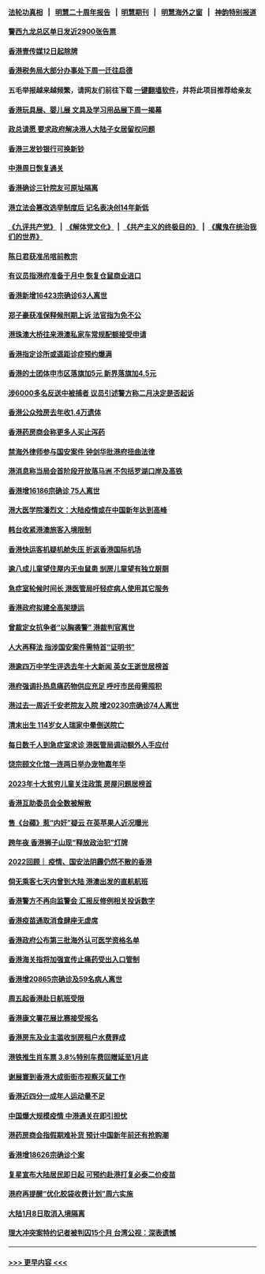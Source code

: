 #### [法轮功真相](https://github.com/gfw-breaker/truth/blob/master/README.md?t=0) &nbsp;&nbsp;|&nbsp;&nbsp; [明慧二十周年报告](https://github.com/gfw-breaker/mh-reports/blob/master/README.md?t=0) &nbsp;&nbsp;|&nbsp;&nbsp;[明慧期刊](https://github.com/gfw-breaker/mh-qikan) &nbsp;&nbsp;|&nbsp;&nbsp; [明慧海外之窗](https://github.com/gfw-breaker/mh-news/blob/master/README.md?t=0) &nbsp;&nbsp;|&nbsp;&nbsp; [神韵特别报道](https://github.com/gfw-breaker/mh-news/blob/master/shenyun.md?t=0)
#### [警西九龙总区单日发近2900张告票](../pages/nsc415/n13900446.md?t=01071543) 
#### [香港壹传媒12日起除牌](../pages/nsc415/n13900441.md?t=01071543) 
#### [香港税务局大部分办事处下周一迁往启德](../pages/nsc415/n13900431.md?t=01071543) 
#### 五毛举报越来越频繁，请网友们前往下载 [一键翻墙软件](https://github.com/gfw-breaker/ssr-accounts)，并将此项目推荐给亲友
#### [香港玩具展、婴儿展 文具及学习用品展下周一揭幕](../pages/nsc415/n13900426.md?t=01071543) 
#### [政总请愿 要求政府解决港人大陆子女居留权问题](../pages/nsc415/n13900411.md?t=01071543) 
#### [香港三发钞银行可换新钞](../pages/nsc415/n13900400.md?t=01071543) 
#### [中港周日恢复通关](../pages/nsc415/n13900369.md?t=01071543) 
#### [香港确诊三针院友可原址隔离](../pages/nsc415/n13900347.md?t=01071543) 
#### [港立法会篡改选举制度后 记名表决创14年新低](../pages/nsc415/n13900031.md?t=01071543) 
#### [《九评共产党》](https://github.com/begood0513/9ping.md/blob/master/README.md) &nbsp;|&nbsp; [《解体党文化》](../../../../jtdwh.md/blob/master/README.md)  &nbsp;|&nbsp; [《共产主义的终极目的》](../../../../gczydzjmd.md/blob/master/README.md) &nbsp;|&nbsp; [《魔鬼在统治我们的世界》](../../../../mgztzwmdsj.md/blob/master/README.md) 
#### [陈日君获准吊唁前教宗](../pages/nsc415/n13899685.md?t=01071543) 
#### [有议员指港府准备于月中 恢复仓鼠商业进口](../pages/nsc415/n13899679.md?t=01071543) 
#### [香港新增16423宗确诊63人离世](../pages/nsc415/n13899660.md?t=01071543) 
#### [郑子豪获准保释候刑期上诉 法官指为免不公](../pages/nsc415/n13899647.md?t=01071543) 
#### [港珠澳大桥往来港澳私家车常规配额接受申请](../pages/nsc415/n13899637.md?t=01071543) 
#### [香港指定诊所或遥距诊症预约爆满](../pages/nsc415/n13899630.md?t=01071543) 
#### [香港的士团体申市区落旗加5元 新界落旗加4.5元](../pages/nsc415/n13899623.md?t=01071543) 
#### [涉6000多名反送中被捕者  议员引述警方称二月决定是否起诉](../pages/nsc415/n13899619.md?t=01071543) 
#### [香港公众殓房去年收1.4万遗体](../pages/nsc415/n13899605.md?t=01071543) 
#### [香港药房商会称更多人买止泻药](../pages/nsc415/n13899600.md?t=01071543) 
#### [禁海外律师参与国安案件 钟剑华批港府扭曲法律](../pages/nsc415/n13898900.md?t=01071543) 
#### [港消息称当局会首阶段开放落马洲 不包括罗湖口岸及高铁](../pages/nsc415/n13898890.md?t=01071543) 
#### [香港增16186宗确诊 75人离世](../pages/nsc415/n13898886.md?t=01071543) 
#### [港大医学院潘烈文：大陆疫情或在中国新年达到高峰](../pages/nsc415/n13898882.md?t=01071543) 
#### [韩台收紧港澳旅客入境限制](../pages/nsc415/n13898877.md?t=01071543) 
#### [香港快运客机疑机舱失压 折返香港国际机场](../pages/nsc415/n13898873.md?t=01071543) 
#### [逾八成儿童望住屋内无虫鼠患 㓥房儿童望有独立厨厕](../pages/nsc415/n13898868.md?t=01071543) 
#### [急症室轮候时间长 港医管局吁轻症病人使用其它服务](../pages/nsc415/n13898867.md?t=01071543) 
#### [香港政府拟建全高架捷运](../pages/nsc415/n13898855.md?t=01071543) 
#### [曾裁定女抗争者“以胸袭警” 港裁判官离世](../pages/nsc415/n13898675.md?t=01071543) 
#### [人大再释法 指涉国安案件需特首“证明书”](../pages/nsc415/n13898286.md?t=01071543) 
#### [港逾四万中学生评选去年十大新闻 英女王逝世居榜首](../pages/nsc415/n13898200.md?t=01071543) 
#### [港府强调扑热息痛药物供应充足 呼吁市民毋需囤积](../pages/nsc415/n13898198.md?t=01071543) 
#### [港过去一周近千安老院友入院 增20230宗确诊74人离世](../pages/nsc415/n13898194.md?t=01071543) 
#### [清末出生 114岁女人瑞家中晕倒送院亡](../pages/nsc415/n13898190.md?t=01071543) 
#### [每日数千人到急症室求诊 港医管局调动额外人手应付](../pages/nsc415/n13898183.md?t=01071543) 
#### [饶宗颐文化馆一连两日举办宠物嘉年华](../pages/nsc415/n13898176.md?t=01071543) 
#### [2023年十大贫穷儿童关注政策 房屋问题居榜首](../pages/nsc415/n13898174.md?t=01071543) 
#### [香港互助委员会全数被解散](../pages/nsc415/n13898171.md?t=01071543) 
#### [售《台蘋》惹“内奸”疑云 在英苹果人近况曝光](../pages/nsc415/n13897543.md?t=01071543) 
#### [跨年夜 香港狮子山现“释放政治犯”灯牌](../pages/nsc415/n13896863.md?t=01071543) 
#### [2022回顾｜ 疫情、国安法阴霾仍然不散的香港](../pages/nsc415/n13894814.md?t=01071543) 
#### [倘无乘客七天内曾到大陆 港澳出发的直航航班](../pages/nsc415/n13894759.md?t=01071543) 
#### [香港警方不再向监警会 汇报反修例相关投诉数字](../pages/nsc415/n13894746.md?t=01071543) 
#### [香港疫苗通取消食肆座无虚席](../pages/nsc415/n13894742.md?t=01071543) 
#### [香港政府公布第三批海外认可医学资格名单](../pages/nsc415/n13893989.md?t=01071543) 
#### [香港海关指将加强宣传止痛药受出入口管制](../pages/nsc415/n13893981.md?t=01071543) 
#### [香港增20865宗确诊及59名病人离世](../pages/nsc415/n13893977.md?t=01071543) 
#### [周五起香港赴日航班受限](../pages/nsc415/n13893964.md?t=01071543) 
#### [香港康文署花展比赛接受报名](../pages/nsc415/n13893946.md?t=01071543) 
#### [香港房东及业主滥收㓥房租户水费罪成](../pages/nsc415/n13893939.md?t=01071543) 
#### [港铁推生肖车票 3.8%特别车费回赠延至1月底](../pages/nsc415/n13893931.md?t=01071543) 
#### [谢展寰到香港大成街街市视察灭鼠工作](../pages/nsc415/n13893914.md?t=01071543) 
#### [香港近四分一成年人运动量不足](../pages/nsc415/n13893895.md?t=01071543) 
#### [中国爆大规模疫情 中港通关在即引担忧](../pages/nsc415/n13893691.md?t=01071543) 
#### [港药房商会指假期难补货 预计中国新年前还有抢购潮](../pages/nsc415/n13893151.md?t=01071543) 
#### [香港增18626宗确诊个案](../pages/nsc415/n13893147.md?t=01071543) 
#### [复星宣布大陆居民即日起 可预约赴港打复必泰二价疫苗](../pages/nsc415/n13893143.md?t=01071543) 
#### [港府再提醒“优化胶袋收费计划”周六实施](../pages/nsc415/n13893136.md?t=01071543) 
#### [大陆1月8日取消入境隔离](../pages/nsc415/n13893128.md?t=01071543) 
#### [理大冲突案特约记者被判囚15个月 台湾公视：深表遗憾](../pages/nsc415/n13893125.md?t=01071543) 

----
#### [ >>> 更早内容 <<< ](../indexes/nsc415-earlier.md)
